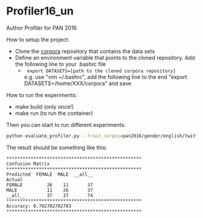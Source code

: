# Profiler16_un

Author Profiler for PAN 2016
  
How to setup the project:
* Clone the [corpora](https://github.com/pasmod/corpora) repository that contains the data sets
* Define an environment variable that points to the cloned repository. Add the following line to your .bashrc file
  * ```  export DATASETS=[path to the cloned corpora repository] ```<br />
    e.g. use "vim ~/.bashrc", add the following line to the end "export DATASETS=/home/XXX/corpora" and save


How to run the experiments:
* make build (only once!)
* make run (to run the container)

Then you can start to run different experiments:

``` bash
python evaluate_profiler.py --train_corpus=pan2016/gender/english/twitter --test_corpus=pan2016/gender/english/twitter  --profiler=en_gender_profiler
```
The result should be something like this:
```
**************************************************
Confusion Matrix
**************************************************
Predicted  FEMALE  MALE  __all__
Actual                          
FEMALE         26    11       37
MALE           11    26       37
__all__        37    37       74
**************************************************
Accuracy: 0.702702702703
**************************************************
```
